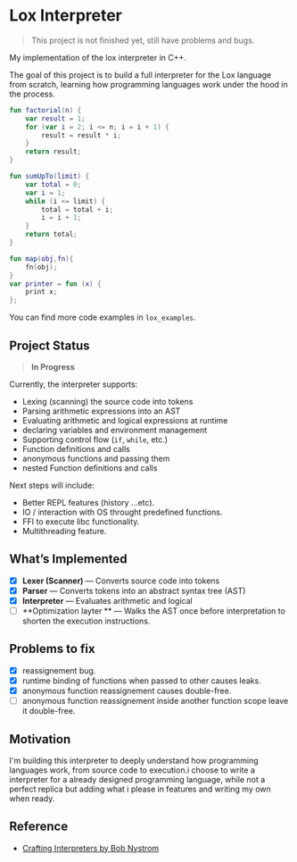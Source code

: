 # Lox Interpreter
> This project is not finished yet, still have problems and bugs.

My implementation of the lox interpreter in C++.

The goal of this project is to build a full interpreter for the Lox language from scratch, learning how programming languages work under the hood in the process.

```kotlin
fun factorial(n) {
    var result = 1;
    for (var i = 2; i <= n; i = i + 1) {
        result = result * i;
    }
    return result;
}

fun sumUpTo(limit) {
    var total = 0;
    var i = 1;
    while (i <= limit) {
        total = total + i;
        i = i + 1;
    }
    return total;
}

fun map(obj,fn){
    fn(obj);
}
var printer = fun (x) {
    print x;
};

```

You can find more code examples in `lox_examples`.

## Project Status

> **In Progress**

Currently, the interpreter supports:
- Lexing (scanning) the source code into tokens
- Parsing arithmetic expressions into an AST
- Evaluating arithmetic and logical expressions at runtime
- declaring variables and environment management
- Supporting control flow (`if`, `while`, etc.)
- Function definitions and calls
- anonymous functions and passing them
- nested Function definitions and calls

Next steps will include:

- Better REPL features (history ...etc).
- IO / interaction with OS throught predefined functions.
- FFI to execute libc functionality.
- Multithreading feature.

## What’s Implemented

- [x] **Lexer (Scanner)** — Converts source code into tokens
- [x] **Parser** — Converts tokens into an abstract syntax tree (AST)
- [x] **Interpreter** — Evaluates arithmetic and logical  
- [ ] **Optimization layter ** — Walks the AST once before interpretation to shorten the execution instructions.

## Problems to fix 
- [X] reassignement bug.
- [X] runtime binding of functions when passed to other causes leaks.
- [X] anonymous function reassignement causes double-free.
- [ ] anonymous function reassignement inside another function scope leave it double-free.
 
## Motivation

I'm building this interpreter to deeply understand how programming languages work, from source code to execution.i choose to write a interpreter for a already designed programming language, while not a perfect replica but adding what i please in features and writing my own when ready. 

## Reference

- [Crafting Interpreters by Bob Nystrom](https://craftinginterpreters.com/)
